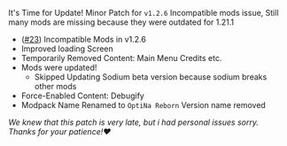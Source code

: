 It's Time for Update! Minor Patch for `v1.2.6` Incompatible mods issue, Still many mods are missing because they were outdated for 1.21.1

- ([#23](https://github.com/OptiNa-Team/OptiNa-Reborn/issues/23)) Incompatible Mods in v1.2.6
- Improved loading Screen
- Temporarily Removed Content: Main Menu Credits etc.
- Mods were updated!
  - Skipped Updating Sodium beta version because sodium breaks other mods
- Force-Enabled Content: Debugify
- Modpack Name Renamed to `OptiNa Reborn` Version name removed

_We knew that this patch is very late, but i had personal issues sorry. Thanks for your patience!❤️_
